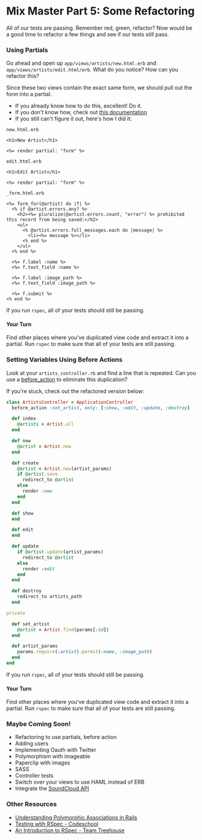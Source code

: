 # Mix Master Part 5: Some Refactoring

All of our tests are passing. Remember red, green, refactor? Now would be a good time to refactor a few things and see if our tests still pass. 

### Using Partials

Go ahead and open up `app/views/artists/new.html.erb` and `app/views/artists/edit.html/erb`. What do you notice? How can you refactor this? 

Since these two views contain the exact same form, we should pull out the form into a partial. 

* If you already know how to do this, excellent! Do it.
* If you don't know how, check out [this documentation](http://guides.rubyonrails.org/layouts_and_rendering.html#using-partials)
* If you still can't figure it out, here's how I did it:


`new.html.erb`

```erb
<h1>New Artist</h1>

<%= render partial: "form" %>
```

`edit.html.erb`

```erb
<h1>Edit Artist</h1>

<%= render partial: "form" %>
```

`_form.html.erb`

```erb
<%= form_for(@artist) do |f| %>
  <% if @artist.errors.any? %>
    <h2><%= pluralize(@artist.errors.count, "error") %> prohibited this record from being saved:</h2>
    <ul>
      <% @artist.errors.full_messages.each do |message| %>
        <li><%= message %></li>
      <% end %>
    </ul>
  <% end %>

  <%= f.label :name %>
  <%= f.text_field :name %>

  <%= f.label :image_path %>
  <%= f.text_field :image_path %>

  <%= f.submit %>
<% end %>
```

If you run `rspec`, all of your tests should still be passing. 

#### Your Turn

Find other places where you've duplicated view code and extract it into a partial. Run `rspec` to make sure that all of your tests are still passing. 

### Setting Variables Using Before Actions

Look at your `artists_controller.rb` and find a line that is repeated. Can you use a [before_action]() to eliminate this duplication?

If you're stuck, check out the refactored version below:

```ruby
class ArtistsController < ApplicationController
  before_action :set_artist, only: [:show, :edit, :update, :destroy]

  def index
    @artists = Artist.all
  end

  def new
    @artist = Artist.new
  end

  def create
    @artist = Artist.new(artist_params)
    if @artist.save
      redirect_to @artist
    else
      render :new
    end
  end

  def show
  end

  def edit
  end

  def update
    if @artist.update(artist_params)
      redirect_to @artist
    else
      render :edit
    end
  end

  def destroy
    redirect_to artists_path
  end

private

  def set_artist
    @artist = Artist.find(params[:id])  
  end

  def artist_params
    params.require(:artist).permit(:name, :image_path)  
  end
end
```

If you run `rspec`, all of your tests should still be passing. 

#### Your Turn

Find other places where you've duplicated view code and extract it into a partial. Run `rspec` to make sure that all of your tests are still passing. 

### Maybe Coming Soon!

* Refactoring to use partials, before action
* Adding users
* Implementing Oauth with Twitter
* Polymorphism with imageable 
* Paperclip with images
* SASS
* Controller tests
* Switch over your views to use HAML instead of ERB
* Integrate the [SoundCloud API](https://developers.soundcloud.com/docs/api/reference)

### Other Resources

* [Understanding Polymorphic Associations in Rails](http://www.gotealeaf.com/blog/understanding-polymorphic-associations-in-rails)
* [Testing wtih RSpec - Codeschool](http://rspec.codeschool.com/levels/1)
* [An Introduction to RSpec - Team Treehouse](http://blog.teamtreehouse.com/an-introduction-to-rspec)
